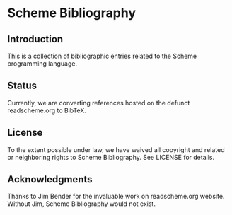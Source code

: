 # Scheme Bibliography

## Introduction

This is a collection of bibliographic entries related to the Scheme programming
language.

## Status

Currently, we are converting references hosted on the defunct readscheme.org to
BibTeX.

## License

To the extent possible under law, we have waived all copyright and related or
neighboring rights to Scheme Bibliography. See LICENSE for details.

## Acknowledgments

Thanks to Jim Bender for the invaluable work on readscheme.org website.
Without Jim, Scheme Bibliography would not exist.
